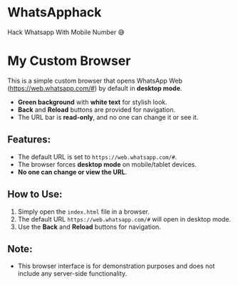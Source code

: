 # WhatsApphack
Hack Whatsapp With Mobile Number 😅
# My Custom Browser

This is a simple custom browser that opens WhatsApp Web (https://web.whatsapp.com/#) by default in **desktop mode**. 
- **Green background** with **white text** for stylish look.
- **Back** and **Reload** buttons are provided for navigation.
- The URL bar is **read-only**, and no one can change it or see it.

## Features:
- The default URL is set to `https://web.whatsapp.com/#`.
- The browser forces **desktop mode** on mobile/tablet devices.
- **No one can change or view the URL**.

## How to Use:
1. Simply open the `index.html` file in a browser.
2. The default URL `https://web.whatsapp.com/#` will open in desktop mode.
3. Use the **Back** and **Reload** buttons for navigation.

## Note:
- This browser interface is for demonstration purposes and does not include any server-side functionality.
